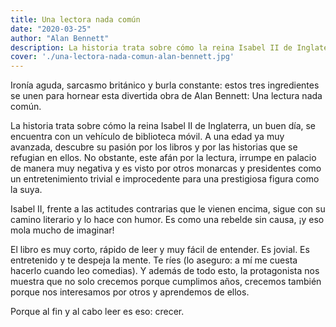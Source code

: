 ```yaml
---
title: Una lectora nada común
date: "2020-03-25"
author: "Alan Bennett"
description: La historia trata sobre cómo la reina Isabel II de Inglaterra, un buen día, se encuentra con un vehículo de biblioteca móvil
cover: './una-lectora-nada-comun-alan-bennett.jpg'
---
```


Ironía aguda, sarcasmo británico y burla constante: estos tres ingredientes se unen para hornear esta divertida obra de Alan Bennett: Una lectura nada común.

La historia trata sobre cómo la reina Isabel II de Inglaterra, un buen día, se encuentra con un vehículo de biblioteca móvil. A una edad ya muy avanzada, descubre su pasión por los libros y por las historias que se refugian en ellos. No obstante, este afán por la lectura, irrumpe en palacio de manera muy negativa y es visto por otros monarcas y presidentes como un entretenimiento trivial e improcedente para una prestigiosa figura como la suya.

Isabel II, frente a las actitudes contrarias que le vienen encima, sigue con su camino literario y lo hace con humor. Es como una rebelde sin causa, ¡y eso mola mucho de imaginar!

El libro es muy corto, rápido de leer y muy fácil de entender. Es jovial. Es entretenido y te despeja la mente. Te ríes (lo aseguro: a mí me cuesta hacerlo cuando leo comedias). Y además de todo esto, la protagonista nos muestra que no solo crecemos porque cumplimos años, crecemos también porque nos interesamos por otros y aprendemos de ellos.

Porque al fin y al cabo leer es eso: crecer.